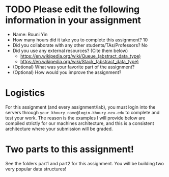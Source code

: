 # TODO Please edit the following information in your assignment

- Name: Rouni Yin
- How many hours did it take you to complete this assignment? 10
- Did you collaborate with any other students/TAs/Professors? No
- Did you use any external resources? (Cite them below)
  - https://en.wikipedia.org/wiki/Queue_(abstract_data_type)
  - https://en.wikipedia.org/wiki/Stack_(abstract_data_type)
- (Optional) What was your favorite part of the assignment?
- (Optional) How would you improve the assignment?

# Logistics

For this assignment (and every assignment/lab), you must login into the servers through `your_khoury_name@login.khoury.neu.edu` to complete and test your work. The reason is the examples I will provide below are compiled strictly for our machines architecture, and this is a consistent architecture where your submission will be graded.

# Two parts to this assignment!

See the folders part1 and part2 for this assignment. You will be building two very popular data structures!
